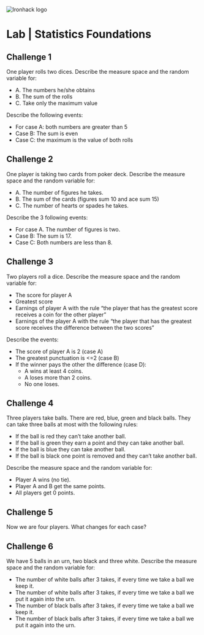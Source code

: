 ![Ironhack logo](https://i.imgur.com/1QgrNNw.png)

# Lab | Statistics Foundations

## Challenge 1
One player rolls two dices. Describe the measure space and the random variable for:
* A. The numbers he/she obtains
* B. The sum of the rolls
* C. Take only the maximum value

Describe the following events:
* For case A: both numbers are greater than 5
* Case B: The sum is even
* Case C: the maximum is the value of both rolls

## Challenge 2
One player is taking two cards from poker deck. Describe the measure space and the random variable for:
* A. The number of figures he takes.
* B. The sum of the cards (figures sum 10 and ace sum 15)
* C. The number of hearts or spades he takes.

Describe the 3 following events:
* For case A. The number of figures is two.
* Case B: The sum is 17.
* Case C: Both numbers are less than 8.

## Challenge 3
Two players roll a dice. Describe the measure space and the random variable for:
* The score for player A
* Greatest score
* Earnings of player A with the rule “the player that has the greatest score receives a coin for the other player”
* Earnings of the player A with the rule “the player that has the greatest score receives the difference between the two scores”

Describe the events:
* The score of player A is 2 (case A)
* The greatest punctuation is <=2 (case B)
* If the winner pays the other the difference (case D):
  * A wins at least 4 coins.
  * A loses more than 2 coins.
  * No one loses.

## Challenge 4
Three players take balls. There are red, blue, green and black balls. They can take three balls at most with the following rules:
* If the ball is red they can’t take another ball.
* If the ball is green they earn a point and they can take another ball.
* If the ball is blue they can take another ball.
* If the ball is black one point is removed and they can’t take another ball.

Describe the measure space and the random variable for:
* Player A wins (no tie).
* Player A and B get the same points.
* All players get 0 points.

## Challenge 5
Now we are four players. What changes for each case?


## Challenge 6
We have 5 balls in an urn, two black and three white. Describe the measure space and the random variable for:
* The number of white balls after 3 takes, if every time we take a ball we keep it.
* The number of white balls after 3 takes, if every time we take a ball we put it again into the urn.
* The number of black balls after 3 takes, if every time we take a ball we keep it.
* The number of black balls after 3 takes, if every time we take a ball we put it again into the urn.
